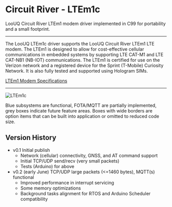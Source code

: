 # Circuit River - LTEm1c 

LooUQ Circuit River
LTEm1 modem driver implemented in C99 for portability and a small footprint.

----

The LooUQ LTEm1c driver supports the LooUQ Circuit River LTEm1 LTE modem. The LTEm1 is designed to allow for cost-effective cellular communications in embedded systems by supporting LTE CAT-M1 and LTE CAT-NB1 (NB-IOT) communications. The LTEm1 is certified for use on the Verizon network and a registered device for the Sprint (T-Mobile) Curiosity Network. It is also fully tested and supported using Hologram SIMs.

[LTEm1 Modem Specifications](https://drive.google.com/uc?id=1amRN84WPJqlxu36hTU_9TU1F0aX2Kv86)

----
![LTEm1c](https://drive.google.com/uc?id=1PMFjFoy0ToDR7PuwlXjVdbManJMVNh15)

Blue subsystems are functional, FOTA/MQTT are partially implemented, grey boxes indicate future feature areas. Boxes with wide borders are option items that can be built into application or omitted to reduced code size.

## Version History ##
* v0.1 Initial publish
  * Network (cellular) connectivity, GNSS, and AT command support
  * Initial TCP/UDP send/recv (very small packets)
  * Tests (Arduino) for above
* v0.2 (early June) TCP/UDP large packets (<=1460 bytes), MQTT(s) functional
  * Improved performance in interrupt servicing
  * Some memory optimizations
  * Background tasks alignment for RTOS and Arduino Scheduler compatibility
